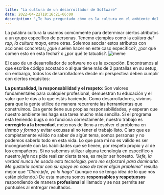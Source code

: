 ```yaml
---
title: "La cultura de un desarrollador de Software"
date: 2022-04-22T18:16:21-06:00
description: '¿Te has preguntado cómo es la cultura en el ambiente del desarrollo web? Aquí te explico cuáles son mis expectativas y lo que considero buenos hábitos al desarrollar software'
---
```


La palabra cultura la usamos comúnmente para determinar ciertos atributos a un grupo específico de personas. Tenemo ejemplos como la *cultura del rap*, *la cultura maya*, entre otras. Solemos asociar estos atributos con acciones concretas; ¿qué suelen hacer en este caso específico?, ¿por qué comen esto en esta fecha? o ¿por qué te tatuatis?.
![meme](https://cdn.memegenerator.es/imagenes/memes/thumb/0/49/493879.jpg)

El caso de un desarrollador de software no es la excepción. Encontramos al que escribe código acostado o al que tiene más de 2 pantallas en su setup, sin embargo, todos los desarrolladores desde mi perspectiva deben cumplir con ciertos requisitos:

**La puntualidad, la responsabilidad y el respeto**: Son valores fundamentales para cualquier profesional, demuestran tu educación y el valor que le das a lo que estás haciendo. Como desarrolladores, vivimos para que la gente utilice de manera recurrente las herramientas que construimos. Esa gente tiene sus propias responsabilidades, y esperan que nuestro ambiente les haga esa tarea mucho más sencilla. Si el programa está teniendo bugs o no funciona correctamente, nuestro trabajo es **corregirlo a la brevedad**, meternos de lleno a resolver el problema en *tiempo y forma* y evitar excusas al no tener el trabajo listo. Claro que es completamente válido no saber de algún tema, somos personas y no podemos saberlo todo en esta vida. Lo que para mi no es válido es ser incongruente con las habilidades que se tienen, por respeto propio y al de los compañeros. Si no sabemos utilizar alguna tecnología en específico y nuestro *jefe* nos pide realizar cierta tarea, es mejor ser honesto. *"Jefe, la verdad nunca he usado esta tecnología, pero me esforzaré para dominarla. Me gustaría contar con su apoyo en caso de tener algún problema"* resulta mejor que *"Claro jefe, yo lo hago"* (aunque no se tenga idea de lo que nos están pidiendo.) De esta manera somos **responsables y respetuosos** respondiendo de manera **profesional** al llamado y se nos permite ser puntuales al entregar resultados.


